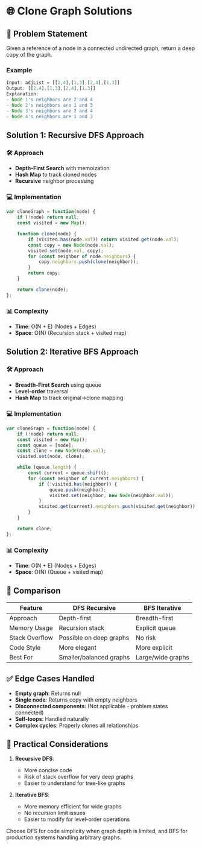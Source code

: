 # 🌐 Clone Graph Solutions

## 📝 Problem Statement
Given a reference of a node in a connected undirected graph, return a deep copy of the graph.

### Example
```javascript
Input: adjList = [[2,4],[1,3],[2,4],[1,3]]
Output: [[2,4],[1,3],[2,4],[1,3]]
Explanation:
- Node 1's neighbors are 2 and 4
- Node 2's neighbors are 1 and 3
- Node 3's neighbors are 2 and 4
- Node 4's neighbors are 1 and 3
```

## Solution 1: Recursive DFS Approach

### 🛠 Approach
- **Depth-First Search** with memoization
- **Hash Map** to track cloned nodes
- **Recursive** neighbor processing

### 💻 Implementation
```javascript
var cloneGraph = function(node) {
    if (!node) return null;
    const visited = new Map();

    function clone(node) {
        if (visited.has(node.val)) return visited.get(node.val);
        const copy = new Node(node.val);
        visited.set(node.val, copy);
        for (const neighbor of node.neighbors) {
            copy.neighbors.push(clone(neighbor));
        }
        return copy;
    }

    return clone(node);
};
```

### 📊 Complexity
- **Time**: O(N + E) (Nodes + Edges)
- **Space**: O(N) (Recursion stack + visited map)

## Solution 2: Iterative BFS Approach

### 🛠 Approach
- **Breadth-First Search** using queue
- **Level-order** traversal
- **Hash Map** to track original→clone mapping

### 💻 Implementation
```javascript
var cloneGraph = function(node) {
    if (!node) return null;
    const visited = new Map();
    const queue = [node];
    const clone = new Node(node.val);
    visited.set(node, clone);

    while (queue.length) {
        const current = queue.shift();
        for (const neighbor of current.neighbors) {
            if (!visited.has(neighbor)) {
                queue.push(neighbor);
                visited.set(neighbor, new Node(neighbor.val));
            }
            visited.get(current).neighbors.push(visited.get(neighbor));
        }
    }

    return clone;
};
```

### 📊 Complexity
- **Time**: O(N + E) (Nodes + Edges)
- **Space**: O(N) (Queue + visited map)

## 🏁 Comparison

| Feature          | DFS Recursive          | BFS Iterative          |
|-----------------|-----------------------|-----------------------|
| Approach        | Depth-first           | Breadth-first         |
| Memory Usage   | Recursion stack       | Explicit queue        |
| Stack Overflow | Possible on deep graphs | No risk             |
| Code Style     | More elegant          | More explicit        |
| Best For       | Smaller/balanced graphs | Large/wide graphs   |

## ✅ Edge Cases Handled

- **Empty graph**: Returns null
- **Single node**: Returns copy with empty neighbors
- **Disconnected components**: (Not applicable - problem states connected)
- **Self-loops**: Handled naturally
- **Complex cycles**: Properly clones all relationships

## 🚀 Practical Considerations

1. **Recursive DFS**:
   - More concise code
   - Risk of stack overflow for very deep graphs
   - Easier to understand for tree-like graphs

2. **Iterative BFS**:
   - More memory efficient for wide graphs
   - No recursion limit issues
   - Easier to modify for level-order operations

Choose DFS for code simplicity when graph depth is limited, and BFS for production systems handling arbitrary graphs.